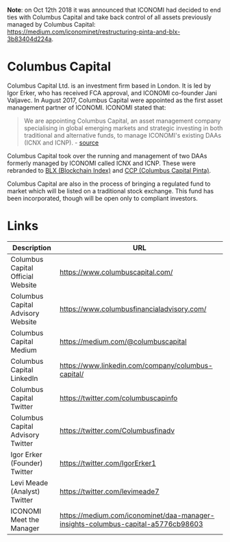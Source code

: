 **Note**: on Oct 12th 2018 it was announced that ICONOMI had decided to end ties with Columbus Capital and take back control of all assets previously managed by Columbus Capital: https://medium.com/iconominet/restructuring-pinta-and-blx-3b83404d224a. 

# Columbus Capital
Columbus Capital Ltd. is an investment firm based in London. It is led by Igor Erker, who has received FCA approval, and ICONOMI co-founder Jani Valjavec. In August 2017, Columbus Capital were appointed as the first asset management partner of ICONOMI. ICONOMI stated that:

> We are appointing Columbus Capital, an asset management company specialising in global emerging markets and strategic investing in both traditional and alternative funds, to manage ICONOMI's existing DAAs (ICNX and ICNP). - [source](https://medium.com/iconominet/introducing-columbus-capital-iconomis-first-asset-management-partner-5c64c3bc6abf)

Columbus Capital took over the running and management of two DAAs formerly managed by ICONOMI called ICNX and ICNP. These were rebranded to [BLX (Blockchain Index)](DAAs/BLX.md) and [CCP (Columbus Capital Pinta)](DAAs/CCP.md).  

Columbus Capital are also in the process of bringing a regulated fund to market which will be listed on a traditional stock exchange. This fund has been incorporated, though will be open only to compliant investors.

# Links
Description | URL
---|---
Columbus Capital Official Website | https://www.columbuscapital.com/ 
Columbus Capital Advisory Website | https://www.columbusfinancialadvisory.com/
Columbus Capital Medium | https://medium.com/@columbuscapital
Columbus Capital LinkedIn | https://www.linkedin.com/company/columbus-capital/
Columbus Capital Twitter | https://twitter.com/columbuscapinfo
Columbus Capital Advisory Twitter | https://twitter.com/Columbusfinadv
Igor Erker (Founder) Twitter | https://twitter.com/IgorErker1
Levi Meade (Analyst) Twitter | https://twitter.com/levimeade7
ICONOMI Meet the Manager | https://medium.com/iconominet/daa-manager-insights-columbus-capital-a5776cb98603
